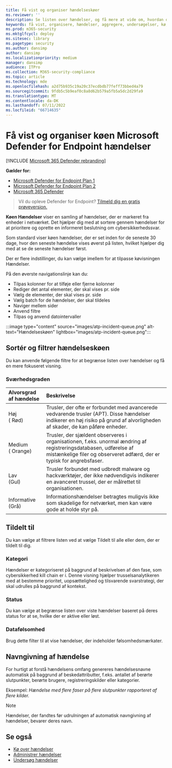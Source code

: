 ```yaml
---
title: Få vist og organiser hændelseskøer
ms.reviewer: ''
description: Se listen over hændelser, og få mere at vide om, hvordan du anvender filtre for at begrænse listen og få en mere fokuseret visning.
keywords: få vist, organisere, hændelser, aggregere, undersøgelser, kø, ttp
ms.prod: m365-security
ms.mktglfcycl: deploy
ms.sitesec: library
ms.pagetype: security
ms.author: dansimp
author: dansimp
ms.localizationpriority: medium
manager: dansimp
audience: ITPro
ms.collection: M365-security-compliance
ms.topic: article
ms.technology: mde
ms.openlocfilehash: a2d75b935c19a20c37ecdbdb77feff73bbed4a79
ms.sourcegitcommit: 9fdb5c5b9eaf0c8a8d62b579a5fb5a5dc2d29fa9
ms.translationtype: MT
ms.contentlocale: da-DK
ms.lasthandoff: 07/11/2022
ms.locfileid: "66714635"
---
```

# <a name="view-and-organize-the-microsoft-defender-for-endpoint-incidents-queue"></a>Få vist og organiser køen Microsoft Defender for Endpoint hændelser

[!INCLUDE [Microsoft 365 Defender rebranding](../../includes/microsoft-defender.md)]

**Gælder for:**
- [Microsoft Defender for Endpoint Plan 1](https://go.microsoft.com/fwlink/?linkid=2154037)
- [Microsoft Defender for Endpoint Plan 2](https://go.microsoft.com/fwlink/?linkid=2154037)
- [Microsoft 365 Defender](https://go.microsoft.com/fwlink/?linkid=2118804)

> Vil du opleve Defender for Endpoint? [Tilmeld dig en gratis prøveversion.](https://signup.microsoft.com/create-account/signup?products=7f379fee-c4f9-4278-b0a1-e4c8c2fcdf7e&ru=https://aka.ms/MDEp2OpenTrial?ocid=docs-wdatp-pullalerts-abovefoldlink)

**Køen Hændelser** viser en samling af hændelser, der er markeret fra enheder i netværket. Det hjælper dig med at sortere gennem hændelser for at prioritere og oprette en informeret beslutning om cybersikkerhedssvar.

Som standard viser køen hændelser, der er set inden for de seneste 30 dage, hvor den seneste hændelse vises øverst på listen, hvilket hjælper dig med at se de seneste hændelser først.

Der er flere indstillinger, du kan vælge imellem for at tilpasse køvisningen Hændelser. 

På den øverste navigationslinje kan du:
- Tilpas kolonner for at tilføje eller fjerne kolonner 
- Rediger det antal elementer, der skal vises pr. side
- Vælg de elementer, der skal vises pr. side
- Vælg batch for de hændelser, der skal tildeles 
- Naviger mellem sider
- Anvend filtre
- Tilpas og anvend datointervaller

:::image type="content" source="images/atp-incident-queue.png" alt-text="Hændelseskøen" lightbox="images/atp-incident-queue.png":::

## <a name="sort-and-filter-the-incidents-queue"></a>Sortér og filtrer hændelseskøen
Du kan anvende følgende filtre for at begrænse listen over hændelser og få en mere fokuseret visning.

### <a name="severity"></a>Sværhedsgraden

Alvorsgrad af hændelse | Beskrivelse
:---|:---
Høj </br>( Rød) | Trusler, der ofte er forbundet med avancerede vedvarende trusler (APT). Disse hændelser indikerer en høj risiko på grund af alvorligheden af skader, de kan påføre enheder.
Medium </br>( Orange) | Trusler, der sjældent observeres i organisationen, f.eks. unormal ændring af registreringsdatabasen, udførelse af mistænkelige filer og observeret adfærd, der er typisk for angrebsfaser.
Lav </br>(Gul) | Trusler forbundet med udbredt malware og hackværktøjer, der ikke nødvendigvis indikerer en avanceret trussel, der er målrettet til organisationen.
Informative </br>(Grå) | Informationshændelser betragtes muligvis ikke som skadelige for netværket, men kan være gode at holde styr på.

## <a name="assigned-to"></a>Tildelt til
Du kan vælge at filtrere listen ved at vælge Tildelt til alle eller dem, der er tildelt til dig.

### <a name="category"></a>Kategori
Hændelser er kategoriseret på baggrund af beskrivelsen af den fase, som cybersikkerhed kill chain er i. Denne visning hjælper trusselsanalytikeren med at bestemme prioritet, uopsættelighed og tilsvarende svarstrategi, der skal udrulles på baggrund af kontekst.

### <a name="status"></a>Status
Du kan vælge at begrænse listen over viste hændelser baseret på deres status for at se, hvilke der er aktive eller løst.

### <a name="data-sensitivity"></a>Datafølsomhed
Brug dette filter til at vise hændelser, der indeholder følsomhedsmærkater.

## <a name="incident-naming"></a>Navngivning af hændelse

For hurtigt at forstå hændelsens omfang genereres hændelsesnavne automatisk på baggrund af beskedattributter, f.eks. antallet af berørte slutpunkter, berørte brugere, registreringskilder eller kategorier.

Eksempel: *Hændelse med flere faser på flere slutpunkter rapporteret af flere kilder.*

> [!NOTE]
> Hændelser, der fandtes før udrulningen af automatisk navngivning af hændelser, bevarer deres navn.


## <a name="see-also"></a>Se også
- [Kø over hændelser](/microsoft-365/security/defender-endpoint/view-incidents-queue)
- [Administrer hændelser](manage-incidents.md)
- [Undersøg hændelser](investigate-incidents.md)

